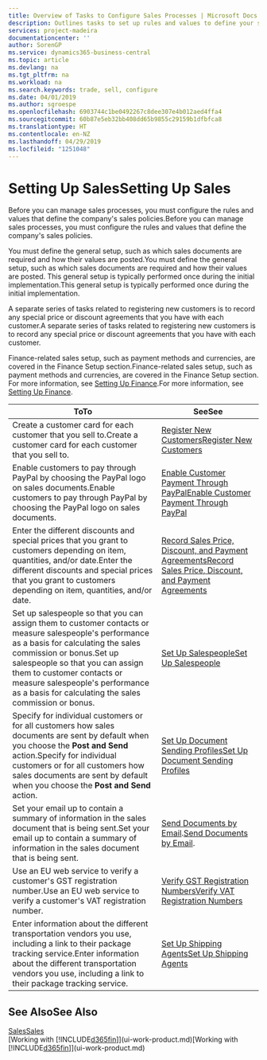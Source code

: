 ```yaml
---
title: Overview of Tasks to Configure Sales Processes | Microsoft Docs
description: Outlines tasks to set up rules and values to define your sales policies and processes.
services: project-madeira
documentationcenter: ''
author: SorenGP
ms.service: dynamics365-business-central
ms.topic: article
ms.devlang: na
ms.tgt_pltfrm: na
ms.workload: na
ms.search.keywords: trade, sell, configure
ms.date: 04/01/2019
ms.author: sgroespe
ms.openlocfilehash: 6903744c1be0492267c8dee307e4b012aed4ffa4
ms.sourcegitcommit: 60b87e5eb32bb408dd65b9855c29159b1dfbfca8
ms.translationtype: HT
ms.contentlocale: en-NZ
ms.lasthandoff: 04/29/2019
ms.locfileid: "1251048"
---
```

# <a name="setting-up-sales"></a><span data-ttu-id="c5df5-103">Setting Up Sales</span><span class="sxs-lookup"><span data-stu-id="c5df5-103">Setting Up Sales</span></span>
<span data-ttu-id="c5df5-104">Before you can manage sales processes, you must configure the rules and values that define the company's sales policies.</span><span class="sxs-lookup"><span data-stu-id="c5df5-104">Before you can manage sales processes, you must configure the rules and values that define the company's sales policies.</span></span>

<span data-ttu-id="c5df5-105">You must define the general setup, such as which sales documents are required and how their values are posted.</span><span class="sxs-lookup"><span data-stu-id="c5df5-105">You must define the general setup, such as which sales documents are required and how their values are posted.</span></span> <span data-ttu-id="c5df5-106">This general setup is typically performed once during the initial implementation.</span><span class="sxs-lookup"><span data-stu-id="c5df5-106">This general setup is typically performed once during the initial implementation.</span></span>

<span data-ttu-id="c5df5-107">A separate series of tasks related to registering new customers is to record any special price or discount agreements that you have with each customer.</span><span class="sxs-lookup"><span data-stu-id="c5df5-107">A separate series of tasks related to registering new customers is to record any special price or discount agreements that you have with each customer.</span></span>

<span data-ttu-id="c5df5-108">Finance-related sales setup, such as payment methods and currencies, are covered in the Finance Setup section.</span><span class="sxs-lookup"><span data-stu-id="c5df5-108">Finance-related sales setup, such as payment methods and currencies, are covered in the Finance Setup section.</span></span> <span data-ttu-id="c5df5-109">For more information, see [Setting Up Finance](finance-setup-finance.md).</span><span class="sxs-lookup"><span data-stu-id="c5df5-109">For more information, see [Setting Up Finance](finance-setup-finance.md).</span></span>

| <span data-ttu-id="c5df5-110">To</span><span class="sxs-lookup"><span data-stu-id="c5df5-110">To</span></span> | <span data-ttu-id="c5df5-111">See</span><span class="sxs-lookup"><span data-stu-id="c5df5-111">See</span></span> |
| --- | --- |
| <span data-ttu-id="c5df5-112">Create a customer card for each customer that you sell to.</span><span class="sxs-lookup"><span data-stu-id="c5df5-112">Create a customer card for each customer that you sell to.</span></span> |[<span data-ttu-id="c5df5-113">Register New Customers</span><span class="sxs-lookup"><span data-stu-id="c5df5-113">Register New Customers</span></span>](sales-how-register-new-customers.md) |
| <span data-ttu-id="c5df5-114">Enable customers to pay through PayPal by choosing the PayPal logo on sales documents.</span><span class="sxs-lookup"><span data-stu-id="c5df5-114">Enable customers to pay through PayPal by choosing the PayPal logo on sales documents.</span></span> |[<span data-ttu-id="c5df5-115">Enable Customer Payment Through PayPal</span><span class="sxs-lookup"><span data-stu-id="c5df5-115">Enable Customer Payment Through PayPal</span></span>](sales-how-enable-payment-service-extensions.md) |
| <span data-ttu-id="c5df5-116">Enter the different discounts and special prices that you grant to customers depending on item, quantities, and/or date.</span><span class="sxs-lookup"><span data-stu-id="c5df5-116">Enter the different discounts and special prices that you grant to customers depending on item, quantities, and/or date.</span></span> |[<span data-ttu-id="c5df5-117">Record Sales Price, Discount, and Payment Agreements</span><span class="sxs-lookup"><span data-stu-id="c5df5-117">Record Sales Price, Discount, and Payment Agreements</span></span>](sales-how-record-sales-price-discount-payment-agreements.md) |
| <span data-ttu-id="c5df5-118">Set up salespeople so that you can assign them to customer contacts or measure salespeople's performance as a basis for calculating the sales commission or bonus.</span><span class="sxs-lookup"><span data-stu-id="c5df5-118">Set up salespeople so that you can assign them to customer contacts or measure salespeople's performance as a basis for calculating the sales commission or bonus.</span></span> |[<span data-ttu-id="c5df5-119">Set Up Salespeople</span><span class="sxs-lookup"><span data-stu-id="c5df5-119">Set Up Salespeople</span></span>](sales-how-setup-salespeople.md) |
| <span data-ttu-id="c5df5-120">Specify for individual customers or for all customers how sales documents are sent by default when you choose the **Post and Send** action.</span><span class="sxs-lookup"><span data-stu-id="c5df5-120">Specify for individual customers or for all customers how sales documents are sent by default when you choose the **Post and Send** action.</span></span> |[<span data-ttu-id="c5df5-121">Set Up Document Sending Profiles</span><span class="sxs-lookup"><span data-stu-id="c5df5-121">Set Up Document Sending Profiles</span></span>](sales-how-setup-document-send-profiles.md) |
| <span data-ttu-id="c5df5-122">Set your email up to contain a summary of information in the sales document that is being sent.</span><span class="sxs-lookup"><span data-stu-id="c5df5-122">Set your email up to contain a summary of information in the sales document that is being sent.</span></span> |<span data-ttu-id="c5df5-123">[Send Documents by Email](ui-how-send-documents-email.md).</span><span class="sxs-lookup"><span data-stu-id="c5df5-123">[Send Documents by Email](ui-how-send-documents-email.md).</span></span> |
|<span data-ttu-id="c5df5-124">Use an EU web service to verify a customer's GST registration number.</span><span class="sxs-lookup"><span data-stu-id="c5df5-124">Use an EU web service to verify a customer's VAT registration number.</span></span>|[<span data-ttu-id="c5df5-125">Verify GST Registration Numbers</span><span class="sxs-lookup"><span data-stu-id="c5df5-125">Verify VAT Registration Numbers</span></span>](finance-setup-vat.md)|
|<span data-ttu-id="c5df5-126">Enter information about the different transportation vendors you use, including a link to their package tracking service.</span><span class="sxs-lookup"><span data-stu-id="c5df5-126">Enter information about the different transportation vendors you use, including a link to their package tracking service.</span></span>|[<span data-ttu-id="c5df5-127">Set Up Shipping Agents</span><span class="sxs-lookup"><span data-stu-id="c5df5-127">Set Up Shipping Agents</span></span>](sales-how-to-set-up-shipping-agents.md)|

## <a name="see-also"></a><span data-ttu-id="c5df5-128">See Also</span><span class="sxs-lookup"><span data-stu-id="c5df5-128">See Also</span></span>
[<span data-ttu-id="c5df5-129">Sales</span><span class="sxs-lookup"><span data-stu-id="c5df5-129">Sales</span></span>](sales-manage-sales.md)  
<span data-ttu-id="c5df5-130">[Working with [!INCLUDE[d365fin](includes/d365fin_md.md)]](ui-work-product.md)</span><span class="sxs-lookup"><span data-stu-id="c5df5-130">[Working with [!INCLUDE[d365fin](includes/d365fin_md.md)]](ui-work-product.md)</span></span>
